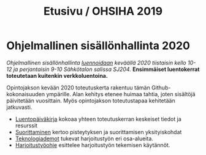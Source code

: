 ﻿---
layout: default
title: Etusivu / OHSIHA 2019
year: 2019
---

# Ohjelmallinen sisällönhallinta 2020

*Ohjelmallinen sisällönhallinta [luennoidaan](https://www.tut.fi/opinto-opas/wwwoppaat/opas2019-2020/avoin/aineryhmat/Tiedonhallinta/TLO-32400-1.html) keväällä 2020 tiistaisin kello 10-12 ja perjantaisin 9-10 Sähkötalon salissa SJ204.* **Ensimmäiset luentokerrat toteutetaan kuitenkin verkkoluentoina.**

Opintojakson kevään 2020 toteutuskerta rakentuu tämän Github-kokonaisuuden ympärille.
Alan kehitys etenee huimaa tahtia, joten sisältöjä päivitetään vuosittain.
Myös opintojakson toteutustapaa kehitetään jatkuvasti.


* [Luentopäiväkirja](luentopaivakirja) kokoaa yhteen toteutuskerran keskeiset tiedot ja resurssit
* [Suorittaminen](suorittaminen) kertoo pisteytyksen ja suorittamisen yksityiskohdat
* [Teknologiademot](teknologiademo) tukevat harjoitustyön eri osa-alueita.
* [Harjoitustyöohje](harjoitustyo) esittelee harjoitustyön tekemisen käytännöt.
<!--
-->
